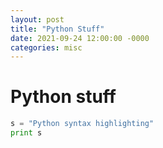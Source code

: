 ```yaml
---
layout: post
title: "Python Stuff"
date: 2021-09-24 12:00:00 -0000
categories: misc
---
```


# Python stuff


```python
s = "Python syntax highlighting"
print s
```
